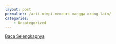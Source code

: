 ```yaml
---
layout: post
permalink: /arti-mimpi-mencuri-mangga-orang-lain/
categories:
    - Uncategorized
---
```


[Baca Selengkapnya](/09)